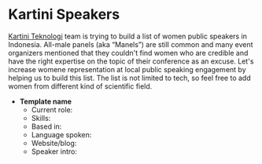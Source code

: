 # Kartini Speakers
[Kartini Teknologi](https://kartiniteknologi.id/) team is trying to build a list of women public speakers in Indonesia. All-male panels (aka “Manels”) are still common and many event organizers mentioned that they couldn't find women who are credible and have the right expertise on the topic of their conference as an excuse. Let's increase womene representation at local public speaking engagement by helping us to build this list. The list is not limited to tech, so feel free to add women from different kind of scientific field. 

<!--- Tim [Kartini Teknologi](https://kartiniteknologi.id/) sedang mencoba untuk membuat daftar pembicara publik perempuan di Indonesia. All-male panels (aka “Manels”) masih menjadi fenomena umum dan banyak penyelenggara acara beralasan bahwa mereka mengalami kesulitan mencari pembicara perempuan yang kredibel dan memiliki keahlian pada topik yang mereka bahas pada acara mereka. Mari meningkatkan perwakilan perempuan di acara publik lokal dengan membantu kami membuat daftar ini. Daftar ini tidak dibatasi hanya untuk bidang teknologi, jadi sila menambahkan perempuan dari bidang keilmuan yang lain. --->

+ **Template name**
  - Current role:
  - Skills: 
  - Based in: 
  - Language spoken:
  - Website/blog: 
  - Speaker intro: 
  
